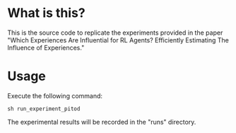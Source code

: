 
# What is this?
  This is the source code to replicate the experiments provided in the paper "Which Experiences Are Influential for RL Agents? Efficiently Estimating The Influence of Experiences."

# Usage
  Execute the following command:
  ```
  sh run_experiment_pitod
  ```
  The experimental results will be recorded in the "runs" directory.
